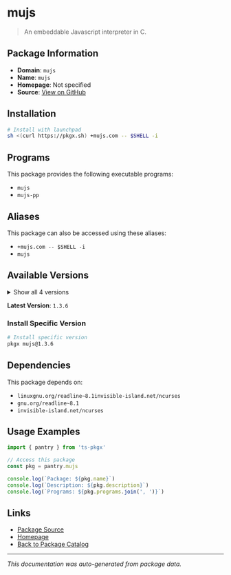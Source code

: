 # mujs

> An embeddable Javascript interpreter in C.

## Package Information

- **Domain**: `mujs`
- **Name**: `mujs`
- **Homepage**: Not specified
- **Source**: [View on GitHub](https://github.com/pkgxdev/pantry/tree/main/projects/mujs.com/package.yml)

## Installation

```bash
# Install with launchpad
sh <(curl https://pkgx.sh) +mujs.com -- $SHELL -i
```

## Programs

This package provides the following executable programs:

- `mujs`
- `mujs-pp`

## Aliases

This package can also be accessed using these aliases:

- `+mujs.com -- $SHELL -i`
- `mujs`

## Available Versions

<details>
<summary>Show all 4 versions</summary>

- `1.3.6`, `1.3.5`, `1.3.4`, `1.3.3`

</details>

**Latest Version**: `1.3.6`

### Install Specific Version

```bash
# Install specific version
pkgx mujs@1.3.6
```

## Dependencies

This package depends on:

- `linuxgnu.org/readline~8.1invisible-island.net/ncurses`
- `gnu.org/readline~8.1`
- `invisible-island.net/ncurses`

## Usage Examples

```typescript
import { pantry } from 'ts-pkgx'

// Access this package
const pkg = pantry.mujs

console.log(`Package: ${pkg.name}`)
console.log(`Description: ${pkg.description}`)
console.log(`Programs: ${pkg.programs.join(', ')}`)
```

## Links

- [Package Source](https://github.com/pkgxdev/pantry/tree/main/projects/mujs.com/package.yml)
- [Homepage](#)
- [Back to Package Catalog](../package-catalog.md)

---

*This documentation was auto-generated from package data.*
